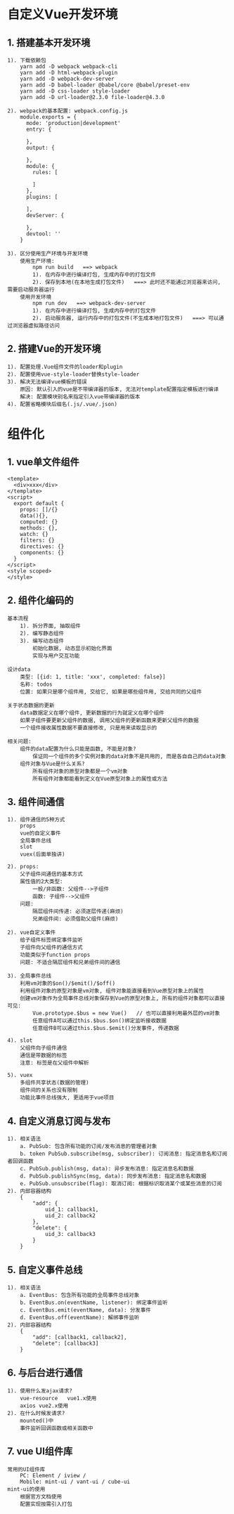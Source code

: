 # 自定义Vue开发环境
## 1. 搭建基本开发环境
    1). 下载依赖包
        yarn add -D webpack webpack-cli
        yarn add -D html-webpack-plugin
        yarn add -D webpack-dev-server
        yarn add -D babel-loader @babel/core @babel/preset-env
        yarn add -D css-loader style-loader
        yarn add -D url-loader@2.3.0 file-loader@4.3.0
    
    2). webpack的基本配置: webpack.config.js
        module.exports = {
          mode: 'production|development'
          entry: {

          },
          output: {

          },
          module: {
            rules: [
                
            ]
          },
          plugins: [

          ],
          devServer: {

          },
          devtool: ''
        }

    3). 区分使用生产环境与开发环境
        使用生产环境:
            npm run build   ==> webpack
            1). 在内存中进行编译打包, 生成内存中的打包文件
            2). 保存到本地(在本地生成打包文件)   ===> 此时还不能通过浏览器来访问, 需要启动服务器运行
        使用开发环境
            npm run dev   ==> webpack-dev-server
            1). 在内存中进行编译打包, 生成内存中的打包文件
            2). 启动服务器, 运行内存中的打包文件(不生成本地打包文件)   ===> 可以通过浏览器虚拟路径访问

## 2. 搭建Vue的开发环境
    1). 配置处理.Vue组件文件的loader和plugin
    2). 配置使用vue-style-loader替换style-loader
    3). 解决无法编译vue模板的错误
        原因: 默认引入的vue是不带编译器的版本, 无法对template配置指定模板进行编译
        解决: 配置模块别名来指定引入vue带编译器的版本
    4). 配置省略模块后缀名(.js/.vue/.json)

# 组件化
## 1. vue单文件组件
    <template>
      <div>xxx</div>
    </template>
    <script>
      export default {
        props: []/{}
        data(){},
        computed: {}
        methods: {},
        watch: {}
        filters: {}
        directives: {}
        components: {}
      }
    </script>
    <style scoped>
    </style>

## 2. 组件化编码的
    基本流程
        1). 拆分界面, 抽取组件
        2). 编写静态组件
        3). 编写动态组件
            初始化数据, 动态显示初始化界面
            实现与用户交互功能

    设计data
        类型: [{id: 1, title: 'xxx', completed: false}]
        名称: todos
        位置: 如果只是哪个组件用, 交给它, 如果是哪些组件用, 交给共同的父组件
    
    关于状态数据的更新
        data数据定义在哪个组件, 更新数据的行为就定义在哪个组件
        如果子组件要更新父组件的数据, 调用父组件的更新函数来更新父组件的数据
        一个组件接收属性数据不要直接修改, 只是用来读取显示的
    
    相关问题:
        组件的data配置为什么只能是函数, 不能是对象?
            保证同一个组件的多个实例对象的data对象不是共用的, 而是各自自己的data对象
        组件对象与Vue是什么关系?
            所有组件对象的原型对象都是一个vm对象
            所有组件对象都能看到定义在Vue原型对象上的属性或方法

## 3. 组件间通信
    1). 组件通信的5种方式
        props
        vue的自定义事件
        全局事件总线
        slot
        vuex(后面单独讲)
    
    2). props:
        父子组件间通信的基本方式
        属性值的2大类型:
            一般/非函数: 父组件-->子组件
            函数: 子组件-->父组件
        问题: 
            隔层组件间传递: 必须逐层传递(麻烦)
            兄弟组件间: 必须借助父组件(麻烦)
    
    2). vue自定义事件
        给子组件标签绑定事件监听
        子组件向父组件的通信方式
        功能类似于function props
        问题: 不适合隔层组件和兄弟组件间的通信
    
    3). 全局事件总线
        利用vm对象的$on()/$emit()/$off()
        利用组件对象的原型对象是vm对象, 组件对象能直接看到Vue原型对象上的属性
        创建vm对象作为全局事件总线对象保存到Vue的原型对象上, 所有的组件对象都可以直接可见:
            Vue.prototype.$bus = new Vue()   // 也可以直接利用最外层的vm对象
            任意组件A可以通过this.$bus.$on()绑定监听接收数据
            任意组件B可以通过this.$bus.$emit()分发事件, 传递数据

    4). slot
        父组件向子组件通信
        通信是带数据的标签
        注意: 标签是在父组件中解析

    5). vuex
        多组件共享状态(数据的管理)
        组件间的关系也没有限制
        功能比事件总线强大, 更适用于vue项目

## 4. 自定义消息订阅与发布
    1). 相关语法
        a. PubSub: 包含所有功能的订阅/发布消息的管理者对象
        b. token PubSub.subscribe(msg, subscriber): 订阅消息: 指定消息名和订阅者回调函数
        c. PubSub.publish(msg, data): 异步发布消息: 指定消息名和数据
        d. PubSub.publishSync(msg, data): 同步发布消息: 指定消息名和数据
        e. PubSub.unsubscribe(flag): 取消订阅: 根据标识取消某个或某些消息的订阅
    2). 内部容器结构
        {
            "add": {
                uid_1: callback1,
                uid_2: callback2
            },
            "delete": {
                uid_3: callback3
            }
        }

## 5. 自定义事件总线
    1). 相关语法
        a. EventBus: 包含所有功能的全局事件总线对象
        b. EventBus.on(eventName, listener): 绑定事件监听
        c. EventBus.emit(eventName, data): 分发事件
        d. EventBus.off(eventName): 解绑事件监听
    2). 内部容器结构
        {
            "add": [callback1, callback2],
            "delete": [callback3]
        }

## 6. 与后台进行通信
    1). 使用什么发ajax请求?
        vue-resource   vue1.x使用
        axios vue2.x使用
    2). 在什么时候发请求?
        mounted()中
        事件监听回调函数或相关函数中

## 7. vue UI组件库
    常用的UI组件库
        PC: Element / iview /
        Mobile: mint-ui / vant-ui / cube-ui
    mint-ui的使用
        根据官方文档使用
        配置实现按需引入打包